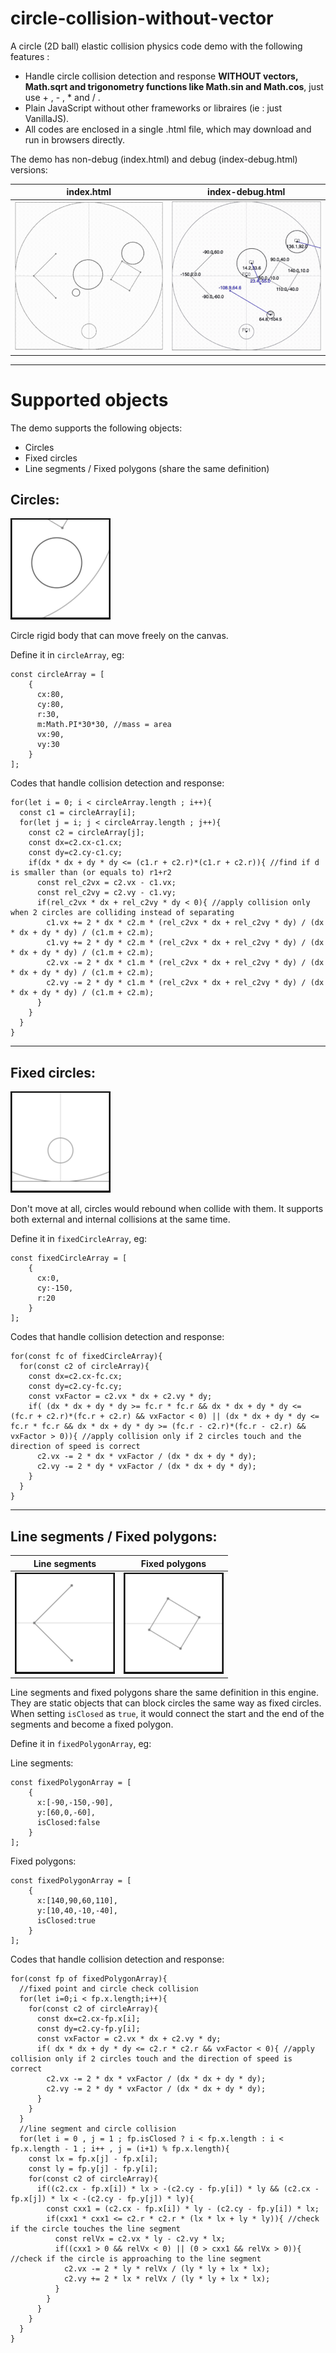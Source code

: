 # circle-collision-without-vector
A circle (2D ball) elastic collision physics code demo with the following features : 
- Handle circle collision detection and response **WITHOUT vectors, Math.sqrt and trigonometry functions like Math.sin and Math.cos**, just use + , - , * and / .
- Plain JavaScript without other frameworks or libraires (ie : just VanillaJS).
- All codes are enclosed in a single .html file, which may download and run in browsers directly.

The demo has non-debug (index.html) and debug (index-debug.html) versions:

| index.html  | index-debug.html |
| ------------- | ------------- |
| ![non-debug version](readme_img/img_index.gif)  | ![debug version](readme_img/img_index-debug.gif)  |

---

# Supported objects
The demo supports the following objects:
- Circles
- Fixed circles
- Line segments / Fixed polygons (share the same definition)

## Circles:

![circles](readme_img/img_circle.png)


Circle rigid body that can move freely on the canvas.

Define it in `circleArray`, eg:
```
const circleArray = [
    {
      cx:80,
      cy:80,
      r:30,
      m:Math.PI*30*30, //mass = area
      vx:90,
      vy:30
    }
];
```
Codes that handle collision detection and response:
```
for(let i = 0; i < circleArray.length ; i++){
  const c1 = circleArray[i];
  for(let j = i; j < circleArray.length ; j++){
    const c2 = circleArray[j];
    const dx=c2.cx-c1.cx;
    const dy=c2.cy-c1.cy;
    if(dx * dx + dy * dy <= (c1.r + c2.r)*(c1.r + c2.r)){ //find if d is smaller than (or equals to) r1+r2
      const rel_c2vx = c2.vx - c1.vx;
      const rel_c2vy = c2.vy - c1.vy;
      if(rel_c2vx * dx + rel_c2vy * dy < 0){ //apply collision only when 2 circles are colliding instead of separating
        c1.vx += 2 * dx * c2.m * (rel_c2vx * dx + rel_c2vy * dy) / (dx * dx + dy * dy) / (c1.m + c2.m);
        c1.vy += 2 * dy * c2.m * (rel_c2vx * dx + rel_c2vy * dy) / (dx * dx + dy * dy) / (c1.m + c2.m);
        c2.vx -= 2 * dx * c1.m * (rel_c2vx * dx + rel_c2vy * dy) / (dx * dx + dy * dy) / (c1.m + c2.m);
        c2.vy -= 2 * dy * c1.m * (rel_c2vx * dx + rel_c2vy * dy) / (dx * dx + dy * dy) / (c1.m + c2.m);
      }
    }
  }
}
```

---

## Fixed circles:

![circles](readme_img/img_fixedcircle.png)

Don't move at all, circles would rebound when collide with them. It supports both external and internal collisions at the same time.

Define it in `fixedCircleArray`, eg:
```
const fixedCircleArray = [
    {
      cx:0,
      cy:-150,
      r:20
    }
];
```
Codes that handle collision detection and response:
```
for(const fc of fixedCircleArray){
  for(const c2 of circleArray){
    const dx=c2.cx-fc.cx;
    const dy=c2.cy-fc.cy;
    const vxFactor = c2.vx * dx + c2.vy * dy;
    if( (dx * dx + dy * dy >= fc.r * fc.r && dx * dx + dy * dy <= (fc.r + c2.r)*(fc.r + c2.r) && vxFactor < 0) || (dx * dx + dy * dy <= fc.r * fc.r && dx * dx + dy * dy >= (fc.r - c2.r)*(fc.r - c2.r) && vxFactor > 0)){ //apply collision only if 2 circles touch and the direction of speed is correct
      c2.vx -= 2 * dx * vxFactor / (dx * dx + dy * dy);
      c2.vy -= 2 * dy * vxFactor / (dx * dx + dy * dy);
    }
  }
}
```
---

## Line segments / Fixed polygons:

| Line segments  | Fixed polygons |
| ------------- | ------------- |
| ![non-debug version](readme_img/img_linesegment.png)  | ![debug version](readme_img/img_fixedpolygon.png)  |

Line segments and fixed polygons share the same definition in this engine. They are static objects that can block circles the same way as fixed circles. When setting `isClosed` as `true`, it would connect the start and the end of the segments and become a fixed polygon.

Define it in `fixedPolygonArray`, eg:

Line segments:
```
const fixedPolygonArray = [
    {
      x:[-90,-150,-90],
      y:[60,0,-60],
      isClosed:false
    }
];
```

Fixed polygons:
```
const fixedPolygonArray = [
    {
      x:[140,90,60,110],
      y:[10,40,-10,-40],
      isClosed:true
    }
];
```
Codes that handle collision detection and response:
```
for(const fp of fixedPolygonArray){
  //fixed point and circle check collision
  for(let i=0;i < fp.x.length;i++){
    for(const c2 of circleArray){
      const dx=c2.cx-fp.x[i];
      const dy=c2.cy-fp.y[i];
      const vxFactor = c2.vx * dx + c2.vy * dy;
      if( dx * dx + dy * dy <= c2.r * c2.r && vxFactor < 0){ //apply collision only if 2 circles touch and the direction of speed is correct
        c2.vx -= 2 * dx * vxFactor / (dx * dx + dy * dy);
        c2.vy -= 2 * dy * vxFactor / (dx * dx + dy * dy);
      }
    }
  }
  //line segment and circle collision
  for(let i = 0 , j = 1 ; fp.isClosed ? i < fp.x.length : i < fp.x.length - 1 ; i++ , j = (i+1) % fp.x.length){
    const lx = fp.x[j] - fp.x[i];
    const ly = fp.y[j] - fp.y[i];
    for(const c2 of circleArray){
      if((c2.cx - fp.x[i]) * lx > -(c2.cy - fp.y[i]) * ly && (c2.cx - fp.x[j]) * lx < -(c2.cy - fp.y[j]) * ly){
        const cxx1 = (c2.cx - fp.x[i]) * ly - (c2.cy - fp.y[i]) * lx;
        if(cxx1 * cxx1 <= c2.r * c2.r * (lx * lx + ly * ly)){ //check if the circle touches the line segment
          const relVx = c2.vx * ly - c2.vy * lx;
          if((cxx1 > 0 && relVx < 0) || (0 > cxx1 && relVx > 0)){ //check if the circle is approaching to the line segment
            c2.vx -= 2 * ly * relVx / (ly * ly + lx * lx);
            c2.vy += 2 * lx * relVx / (ly * ly + lx * lx);
          }
        }
      }
    }
  }
}
```
